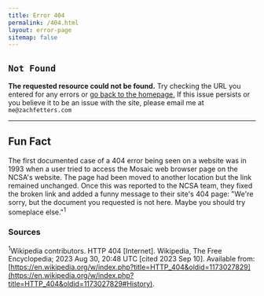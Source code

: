 ```yaml
---
title: Error 404
permalink: /404.html
layout: error-page
sitemap: false
---
```

## `Not Found`
**The requested resource could not be found.** Try checking the URL you entered for any errors or [go back to the homepage.](/) If this issue persists or you believe it to be an issue with the site, please email me at `me@zachfetters.com`

***

## Fun Fact
The first documented case of a 404 error being seen on a website was in 1993 when a user tried to access the Mosaic web browser page on the NCSA's website. The page had been moved to another location but the link remained unchanged. Once this was reported to the NCSA team, they fixed the broken link and added a funny message to their site's 404 page: "We're sorry, but the document you requested is not here. Maybe you should try someplace else."<sup>1</sup>

### Sources
<sup>1</sup>Wikipedia contributors. HTTP 404 [Internet]. Wikipedia, The Free Encyclopedia; 2023 Aug 30, 20:48 UTC [cited 2023 Sep 10]. Available from: [https://en.wikipedia.org/w/index.php?title=HTTP_404&oldid=1173027829](https://en.wikipedia.org/w/index.php?title=HTTP_404&oldid=1173027829#History). 